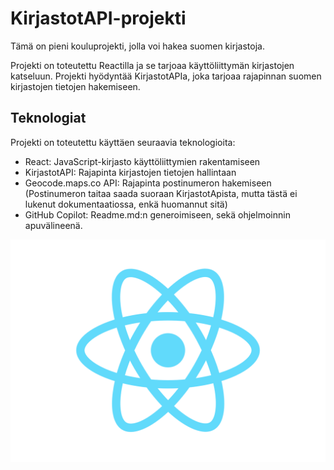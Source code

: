 # KirjastotAPI-projekti

Tämä on pieni kouluprojekti, jolla voi hakea suomen kirjastoja.

Projekti on toteutettu Reactilla ja se tarjoaa käyttöliittymän kirjastojen katseluun. Projekti hyödyntää KirjastotAPIa, joka tarjoaa rajapinnan suomen kirjastojen tietojen hakemiseen.

## Teknologiat

Projekti on toteutettu käyttäen seuraavia teknologioita:

- React: JavaScript-kirjasto käyttöliittymien rakentamiseen
- KirjastotAPI: Rajapinta kirjastojen tietojen hallintaan
- Geocode.maps.co API: Rajapinta postinumeron hakemiseen (Postinumeron taitaa saada suoraan KirjastotApista, mutta tästä ei lukenut dokumentaatiossa, enkä huomannut sitä)
- GitHub Copilot: Readme.md:n generoimiseen, sekä ohjelmoinnin apuvälineenä.

![React-logo](logo.svg)
